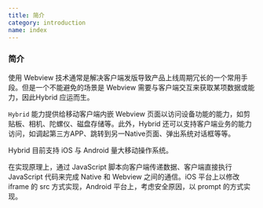 ```yaml
---
title: 简介
category: introduction
name: index
---
```

### 简介

使用 Webview 技术通常是解决客户端发版导致产品上线周期冗长的一个常用手段。但是一个不能避免的场景是 Webview 需要与客户端交互来获取某项数据或能力，因此Hybrid 应运而生。

`Hybrid` 能力提供给移动客户端内嵌 Webview 页面以访问设备功能的能力，如剪贴板、相机、陀螺仪、磁盘存储等。此外，Hybrid 还可以支持客户端业务的能力访问，如调起第三方APP、跳转到另一Native页面、弹出系统对话框等等。

Hybrid 目前支持 iOS 与 Android 量大移动操作系统。

在实现原理上，通过 JavaScript 脚本向客户端传递数据、客户端直接执行 JavaScript 代码来完成 Native 和 Webview 之间的通信。iOS 平台上以修改 iframe 的 src 方式实现，Android 平台上，考虑安全原因，以 prompt 的方式实现。


